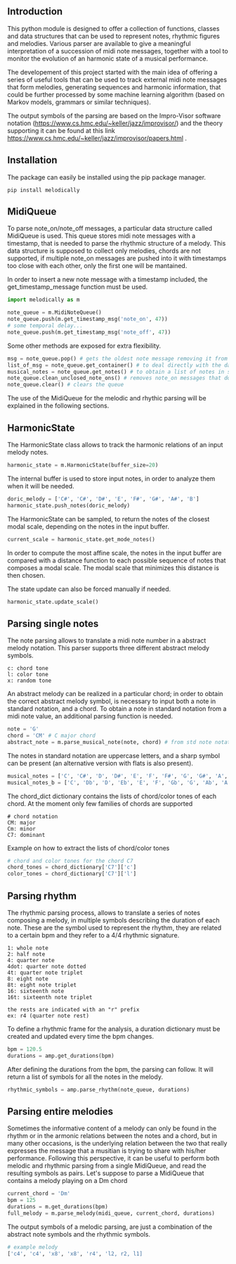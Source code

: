 ## Introduction

This python module is designed to offer a collection of functions, classes and data structures that can be used to represent notes, rhythmic figures and melodies. Various parser are available to give a meaningful interpretation of a succession of midi note messages, together with a tool to monitor the evolution of an harmonic state of a musical performance.

The developement of this project started with the main idea of offering a series of useful tools that can be used to track external midi note messages that form melodies, generating sequences and harmonic information, that could be further processed by some machine learning algorithm (based on Markov models, grammars or similar techniques).

The output symbols of the parsing are based on the Impro-Visor software notation (https://www.cs.hmc.edu/~keller/jazz/improvisor/) and the theory supporting it can be found at this link https://www.cs.hmc.edu/~keller/jazz/improvisor/papers.html .

## Installation
The package can easily be installed using the pip package manager.
```shell
pip install melodically
```

## MidiQueue
To parse note_on/note_off messages, a particular data structure called MidiQueue is used. This queue stores midi note messages with a timestamp, that is needed to parse the rhythmic structure of a melody. This data structure is supposed to collect only melodies, chords are not supported, if multiple note_on messages are pushed into it with timestamps too close with each other, only the first one will be mantained.

In order to insert a new note message with a timestamp included, the get_timestamp_message function must be used.

```python
import melodically as m

note_queue = m.MidiNoteQueue()
note_queue.push(m.get_timestamp_msg('note_on', 47))
# some temporal delay...
note_queue.push(m.get_timestamp_msg('note_off', 47))
```

Some other methods are exposed for extra flexibility.

```python
msg = note_queue.pop() # gets the oldest note message removing it from the queue
list_of_msg = note_queue.get_container() # to deal directly with the data container
musical_notes = note_queue.get_notes() # to obtain a list of notes in std notation
note_queue.clean_unclosed_note_ons() # removes note_on messages that don't have a corrisponding note_off
note_queue.clear() # clears the queue
```

The use of the MidiQueue for the melodic and rhythic parsing will be explained in the following sections.

## HarmonicState
The HarmonicState class allows to track the harmonic relations of an input melody notes. 

```python
harmonic_state = m.HarmonicState(buffer_size=20)
```

The internal buffer is used to store input notes, in order to analyze them when it will be needed.

```python
doric_melody = ['C#', 'C#', 'D#', 'E', 'F#', 'G#', 'A#', 'B']
harmonic_state.push_notes(doric_melody)
```

The HarmonicState can be sampled, to return the notes of the closest modal scale, depending on the notes in the input buffer. 

```python
current_scale = harmonic_state.get_mode_notes()
```

In order to compute the most affine scale, the notes in the input buffer are compared with a distance function to each possible sequence of notes that composes a modal scale. The modal scale that minimizes this distance is then chosen. 

The state update can also be forced manually if needed.

```python
harmonic_state.update_scale()
```

## Parsing single notes

The note parsing allows to translate a midi note number in a abstract melody notation. This parser supports three different abstract melody symbols.

```
c: chord tone
l: color tone
x: random tone
```

An abstract melody can be realized in a particular chord; in order to obtain the correct abstract melody symbol, is necessary to input both a note in standard notation, and a chord. To obtain a note in standard notation from a midi note value, an additional parsing function is needed.

```python
note = 'G'
chord = 'CM' # C major chord
abstract_note = m.parse_musical_note(note, chord) # from std note notation to abstract note notation
```

The notes in standard notation are uppercase letters, and a sharp symbol can be present (an alternative version with flats is also present).

```python
musical_notes = ['C', 'C#', 'D', 'D#', 'E', 'F', 'F#', 'G', 'G#', 'A', 'A#', 'B']
musical_notes_b = ['C', 'Db', 'D', 'Eb', 'E', 'F', 'Gb', 'G', 'Ab', 'A', 'Bb', 'B']
```

The chord_dict dictionary contains the lists of chord/color tones of each chord.
At the moment only few families of chords are supported

```
# chord notation
CM: major
Cm: minor
C7: dominant
```

Example on how to extract the lists of chord/color tones

```python
# chord and color tones for the chord C7
chord_tones = chord_dictionary['C7']['c']
color_tones = chord_dictionary['C7']['l']
```

## Parsing rhythm

The rhythmic parsing process, allows to translate a series of notes composing a melody, in multiple symbols describing the duration of each note. These are the symbol used to represent the rhythm, they are related to a certain bpm and they refer to a 4/4 rhythmic signature.

```
1: whole note
2: half note
4: quarter note
4dot: quarter note dotted
4t: quarter note triplet
8: eight note
8t: eight note triplet
16: sixteenth note
16t: sixteenth note triplet

the rests are indicated with an "r" prefix
ex: r4 (quarter note rest)
```

To define a rhythmic frame for the analysis, a duration dictionary must be created and updated every time the bpm changes.

```python
bpm = 120.5
durations = amp.get_durations(bpm)
```

After defining the durations from the bpm, the parsing can follow. It will return a list of symbols for all the notes in the melody.

```python
rhythmic_symbols = amp.parse_rhythm(note_queue, durations)
```

## Parsing entire melodies

Sometimes the informative content of a melody can only be found in the rhythm or in the armonic relations between the notes and a chord, but in many other occasions, is the underlying relation between the two that really expresses the message that a musitian is trying to share with his/her performance. Following this perspective, it can be useful to perform both melodic and rhythmic parsing from a single MidiQueue, and read the resulting symbols as pairs. Let's suppose to parse a MidiQueue that contains a melody playing on a Dm chord

```python
current_chord = 'Dm'
bpm = 125
durations = m.get_durations(bpm)
full_melody = m.parse_melody(midi_queue, current_chord, durations)
```

The output symbols of a melodic parsing, are just a combination of the abstract note symbols and the rhythmic symbols.

``` python
# example melody
['c4', 'c4', 'x8', 'x8', 'r4', 'l2, r2, l1]

```

